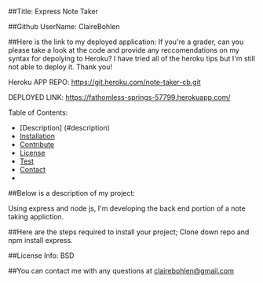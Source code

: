 
##Title: Express Note Taker

##Github UserName: ClaireBohlen

##Here is the link to my deployed application:  If you're a grader, can you please take a look at the code and provide any reccomendations on my syntax for depolying to Heroku? I have tried all of the heroku tips but I'm still not able to deploy it. Thank you!

Heroku APP REPO: https://git.heroku.com/note-taker-cb.git

DEPLOYED LINK: https://fathomless-springs-57799.herokuapp.com/

Table of Contents: 
* [Description] (#description)
* [Installation](#install)
* [Contribute](#guidlines)
* [License](#license)
* [Test](#test)
* [Contact](#contact)
* 

##Below is a description of my project: 

Using express and node js, I'm developing the back end portion of a note taking appliction.


##Here are the steps required to install your project; Clone down repo and npm install express.


       
##License Info: BSD

        
##You can contact me with any questions at clairebohlen@gmail.com